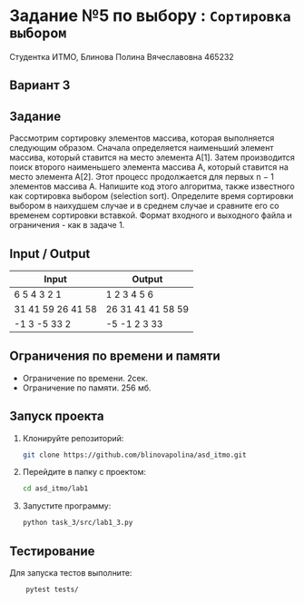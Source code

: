 # Задание №5 по выбору : `Сортировка выбором`
Студентка ИТМО,  Блинова Полина Вячеславовна 465232

## Вариант 3

## Задание 
Рассмотрим сортировку элементов массива, которая выполняется следующим образом. Сначала определяется наименьший элемент массива, который ставится на место элемента A[1]. Затем производится поиск второго наименьшего элемента массива A, который ставится на место элемента A[2]. Этот процесс продолжается для первых n − 1 элементов массива A. Напишите код этого алгоритма, также известного как сортировка выбором (selection sort). Определите время сортировки выбором в наихудшем случае и в среднем случае и сравните его со временем сортировки вставкой. Формат входного и выходного файла и ограничения - как в задаче 1.

## Input / Output 

| Input             | Output            |
|-------------------|-------------------|
| 6 5 4 3 2 1       | 1 2 3 4 5 6       |
| 31 41 59 26 41 58 | 26 31 41 41 58 59 |
| -1 3 -5 33 2      | -5 -1 2 3 33      |

## Ограничения по времени и памяти

- Ограничение по времени. 2сек.
- Ограничение по памяти. 256 мб.


## Запуск проекта
1. Клонируйте репозиторий:
   ```bash
   git clone https://github.com/blinovapolina/asd_itmo.git
   ```
2. Перейдите в папку с проектом:
   ```bash
   cd asd_itmo/lab1
   ```
3. Запустите программу:
   ```bash
   python task_3/src/lab1_3.py
   ```


## Тестирование
Для запуска тестов выполните:
```bash
    pytest tests/
```

